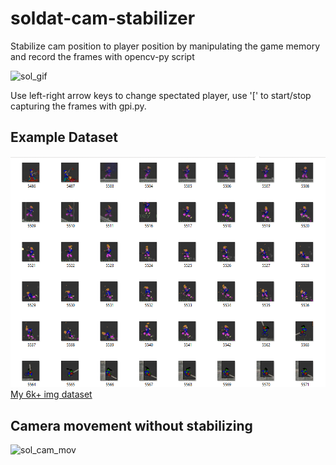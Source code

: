 # soldat-cam-stabilizer
Stabilize cam position to player position by manipulating the game memory and record the frames with opencv-py script

![sol_gif](https://github.com/humanova/soldat-cam-stabilizer/blob/master/media/sol-2.gif "soldat_stabilized_cam") 

Use left-right arrow keys to change spectated player, use '[' to start/stop capturing the frames with gpi.py.

## Example Dataset
![sol_dataset](https://github.com/humanova/soldat-cam-stabilizer/blob/master/media/sol5-dataset.gif "soldat_example_dataset")
[My 6k+ img dataset](https://github.com/humanova/soldat-cam-stabilizer/tree/master/data/soldat_dataset2)

## Camera movement without stabilizing
![sol_cam_mov](https://github.com/humanova/soldat-cam-stabilizer/blob/master/media/sol4.gif "soldat_cam_movement")

